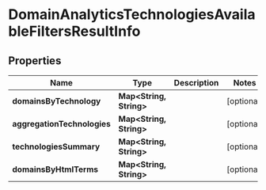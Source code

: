 

# DomainAnalyticsTechnologiesAvailableFiltersResultInfo


## Properties

| Name | Type | Description | Notes |
|------------ | ------------- | ------------- | -------------|
|**domainsByTechnology** | **Map&lt;String, String&gt;** |  |  [optional] |
|**aggregationTechnologies** | **Map&lt;String, String&gt;** |  |  [optional] |
|**technologiesSummary** | **Map&lt;String, String&gt;** |  |  [optional] |
|**domainsByHtmlTerms** | **Map&lt;String, String&gt;** |  |  [optional] |



